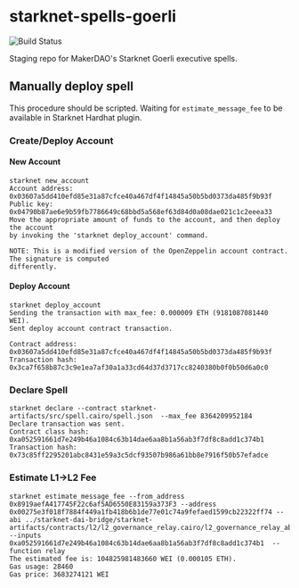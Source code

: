 # starknet-spells-goerli

![Build Status](https://github.com/makerdao/starknet-spells-goerli/actions/workflows/.github/workflows/tests.yml/badge.svg?branch=dev)

Staging repo for MakerDAO's Starknet Goerli executive spells.


## Manually deploy spell
This procedure should be scripted. Waiting for `estimate_message_fee` to be available in Starknet Hardhat plugin.

### Create/Deploy Account
#### New Account
```
starknet new_account
Account address: 0x03607a5dd410efd85e31a87cfce40a467df4f14845a50b5bd0373da485f9b93f
Public key: 0x04790b87ae6e9b59fb7786649c68bbd5a568ef63d84d0a08dae021c1c2eeea33
Move the appropriate amount of funds to the account, and then deploy the account
by invoking the 'starknet deploy_account' command.

NOTE: This is a modified version of the OpenZeppelin account contract. The signature is computed
differently.
```

#### Deploy Account
```
starknet deploy_account
Sending the transaction with max_fee: 0.000009 ETH (9181087081440 WEI).
Sent deploy account contract transaction.

Contract address: 0x03607a5dd410efd85e31a87cfce40a467df4f14845a50b5bd0373da485f9b93f
Transaction hash: 0x3ca7f658b87c3c9e1ea7af30a1a33cd64d37d3717cc8240380b0f0b50d6a0c0
```

### Declare Spell
```
starknet declare --contract starknet-artifacts/src/spell.cairo/spell.json  --max_fee 8364209952184
Declare transaction was sent.
Contract class hash: 0xa052591661d7e249b46a1084c63b14dae6aa8b1a56ab3f7df8c8add1c374b1
Transaction hash: 0x73c85ff2295201abc8431e59a3c5dcf93507b986a61bb8e7916f50b57efadce
```

### Estimate L1->L2 Fee
```
starknet estimate_message_fee --from_address 0x8919aefA417745F22c6af5AD6550E83159a373F3 --address 0x00275e3f018f7884f449a1fb418b6b1de77e01c74a9fefaed1599cb22322ff74 --abi ../starknet-dai-bridge/starknet-artifacts/contracts/l2/l2_governance_relay.cairo/l2_governance_relay_abi.json --inputs 0xa052591661d7e249b46a1084c63b14dae6aa8b1a56ab3f7df8c8add1c374b1  --function relay
The estimated fee is: 104825981483660 WEI (0.000105 ETH).
Gas usage: 28460
Gas price: 3683274121 WEI
```